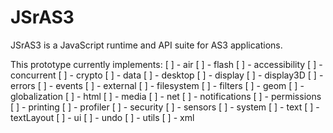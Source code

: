 # JSrAS3

JSrAS3 is a JavaScript runtime and API suite for AS3 applications.

This prototype currently implements:
  [ ] - air
  [ ] - flash
    [ ] - accessibility
    [ ] - concurrent
    [ ] - crypto
    [ ] - data
    [ ] - desktop
    [ ] - display
    [ ] - display3D
    [ ] - errors
    [ ] - events
    [ ] - external
    [ ] - filesystem
    [ ] - filters
    [ ] - geom
    [ ] - globalization
    [ ] - html
    [ ] - media
    [ ] - net
    [ ] - notifications
    [ ] - permissions
    [ ] - printing
    [ ] - profiler
    [ ] - security
    [ ] - sensors
    [ ] - system
    [ ] - text
    [ ] - textLayout
    [ ] - ui
    [ ] - undo
    [ ] - utils
    [ ] - xml